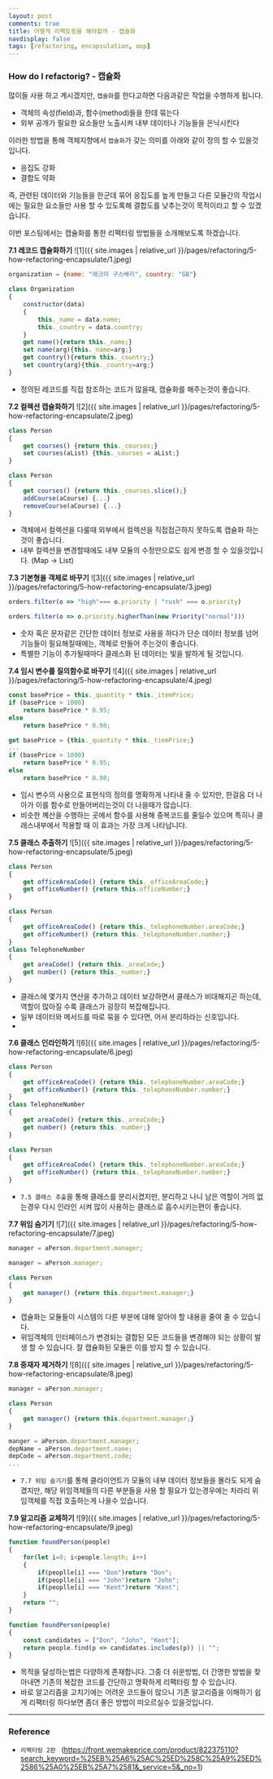 ```yaml
---
layout: post
comments: true
title: 어떻게 리팩토링을 해야할까 - 캡슐화
navdisplay: false
tags: [refactoring, encapsulation, oop]
---
```


### How do I refactorig? - 캡슐화

많이들 사용 하고 계시겠지만, `캡슐화`를 한다고하면 다음과같은 작업을 수행하게 됩니다.

- 객체의 속성(field)과, 함수(method)들을 한데 묶는다
- 외부 공개가 필요한 요소들만 노출시켜 내부 데이터나 기능들을 은닉시킨다

이러한 방법을 통해 객체지향에서 `캡슐화`가 갖는 의미를 아래와 같이 정의 할 수 있을것입니다.

- 응집도 강화
- 결합도 약화

즉, 관련된 데이터와 기능들을 한군데 묶어 응집도를 높게 만들고 다른 모듈간의 작업시에는 필요한 요소들만 사용 할 수 있도록해 결합도를 낮추는것이 목적이라고 할 수 있겠습니다.  

이번 포스팅에서는 캡슐화를 통한 리팩터링 방법들을 소개해보도록 하겠습니다.  


**7.1 레코드 캡슐화하기**
![1]({{ site.images | relative_url }}/pages/refactoring/5-how-refactoring-encapsulate/1.jpeg) 

```js
organization = {name: "애크미 구스베리", country: "GB"}
```

```js
class Organization
{
    constructor(data) 
    {
        this._name = data.name;
        this._country = data.country;
    }
    get name(){return this._name;}
    set name(arg){this._name=arg;}
    get country(){return this._country;}
    set country(arg){this._country=arg;}
}
```

- 정의된 레코드를 직접 참조하는 코드가 많을때, 캡슐화를 해주는것이 좋습니다.


**7.2 컬렉션 캡슐화하기**
![2]({{ site.images | relative_url }}/pages/refactoring/5-how-refactoring-encapsulate/2.jpeg) 

```js
class Person 
{
    get courses() {return this._courses;}
    set courses(aList) {this._courses = aList;}
}
```

```js
class Person 
{
    get courses() {return this._courses.slice();}
    addCourse(aCourse) {...}
    removeCourse(aCourse) {...}
}
```

- 객체에서 컬렉션을 다룰때 외부에서 컬렉션을 직접접근하지 못하도록 캡슐화 하는것이 좋습니다.
- 내부 컬렉션을 변경할때에도 내부 모듈의 수정만으로도 쉽게 변경 할 수 있을것입니다. (Map -> List) 


**7.3 기본형을 객체로 바꾸기**
![3]({{ site.images | relative_url }}/pages/refactoring/5-how-refactoring-encapsulate/3.jpeg) 

```js
orders.filter(o => "high"=== o.priority | "rush" === o.priority)
```

```js
orders.filter(o => o.priority.higherThan(new Priority("normal")))
```

- 숫자 혹은 문자같은 간단한 데이터 정보로 사용을 하다가 단순 데이터 정보를 넘어 기능들이 필요해질때에는, 객체로 만들어 주는것이 좋습니다.
- 특별한 기능이 추가될때마다 클래스화 된 데이터는 빛을 발하게 될 것입니다.

**7.4 임시 변수를 질의함수로 바꾸기**
![4]({{ site.images | relative_url }}/pages/refactoring/5-how-refactoring-encapsulate/4.jpeg) 

```js
const basePrice = this._quantity * this._itemPrice;
if (basePrice > 1000)
    return basePrice * 0.95;
else
    return basePrice * 0.98;
```

```js
get basePrice = {this._quantity * this._tiemPrice;}
...
if (basePrice > 1000)
    return basePrice * 0.95;
else
    return basePrice * 0.98;
```

- 임시 변수의 사용으로 표현식의 정의를 명확하게 나타내 줄 수 있지만, 한걸음 더 나아가 이를 함수로 만들어버리는것이 더 나을때가 많습니다.
- 비슷한 꼐산을 수행하는 곳에서 함수를 사용해 중복코드를 줄일수 있으며 특히나 클래스내부에서 적용할 때 이 효과는 가장 크게 나타납니다.


**7.5 클래스 추출하기**
![5]({{ site.images | relative_url }}/pages/refactoring/5-how-refactoring-encapsulate/5.jpeg) 

```js
class Person 
{
    get officeAreaCode() {return this._officeAreaCode;}
    get officeNumber() {return this.officeNumber;}
}
```

```js
class Person 
{
    get officeAreaCode() {return this._telephoneNumber.areaCode;}
    get officeNumber() {return this._telephoneNumber.number;}
}
class TelephoneNumber
{
    get areaCode() {return this._areaCode;}
    get number() {return this._number;}
}
```

- 클래스에 몇가지 연산을 추가하고 데이터 보강하면서 클래스가 비대해지곤 하는데, 역할이 많아질 수록 클래스가 굉장히 복잡해집니다.
- 일부 데이터와 메서드를 따로 묶을 수 있다면, 어서 분리하라는 신호입니다.
- 

**7.6 클래스 인라인하기**
![6]({{ site.images | relative_url }}/pages/refactoring/5-how-refactoring-encapsulate/6.jpeg) 

```js
class Person 
{
    get officeAreaCode() {return this._telephoneNumber.areaCode;}
    get officeNumber() {return this._telephoneNumber.number;}
}
class TelephoneNumber
{
    get areaCode() {return this._areaCode;}
    get number() {return this._number;}
}
```
```js
class Person 
{
    get officeAreaCode() {return this._telephoneNumber.areaCode;}
    get officeNumber() {return this._telephoneNumber.number;}
}
```

- `7.5 클래스 추출`을 통해 클래스를 분리시켰지만, 분리하고 나니 남은 역할이 거의 없는경우 다시 인라인 시켜 많이 사용하는 클래스로 흡수시키는편이 좋습니다.

**7.7 위임 숨기기**
![7]({{ site.images | relative_url }}/pages/refactoring/5-how-refactoring-encapsulate/7.jpeg) 

```js
manager = aPerson.department.manager;
```
```js
manager = aPerson.manager;

class Person
{
    get manager() {return this.department.manager;}
}
```

- 캡슐화는 모듈들이 시스템의 다른 부분에 대해 알아야 할 내용을 줄여 줄 수 있습니다.
- 위임객체의 인터페이스가 변경되는 결합된 모든 코드들을 변경해야 되는 상황이 발생 할 수 있습니다. 잘 캡슐화된 모듈은 이를 방지 할 수 있습니다.

**7.8 중재자 제거하기**
![8]({{ site.images | relative_url }}/pages/refactoring/5-how-refactoring-encapsulate/8.jpeg) 

```js
manager = aPerson.manager;

class Person
{
    get manager() {return this.department.manager;}
}
```
```js
manger = aPerson.department.manager;
depName = aPerson.department.name;
depCode = aPerson.department.code;
...
```

- `7.7 위임 숨기기`를 통해 클라이언트가 모듈의 내부 데이터 정보들을 몰라도 되게 숨겼지만, 해당 위임객체들의 다른 부분들을 사용 할 필요가 있는경우에는 차라리 위임객체를 직접 호출하는게 나을수 있습니다.

**7.9 알고리즘 교체하기**
![9]({{ site.images | relative_url }}/pages/refactoring/5-how-refactoring-encapsulate/9.jpeg) 

```js
function foundPerson(people)
{
    for(let i=0; i<people.length; i++)
    {
        if(peoplle[i] === "Don")return "Don";
        if(peoplle[i] === "John")return "John";
        if(peoplle[i] === "Kent")return "Kent";
    }
    return "";
}
```

```js
function foundPerson(people)
{
    const candidates = ["Don", "John", "Kent"];
    return people.find(p => candidates.includes(p)) || "";
}
```

- 목적을 달성하는법은 다양하게 존재합니다. 그중 더 쉬운방법, 더 간명한 방법을 찾아내면 기존의 복잡한 코드를 간단하고 명확하게 리팩터링 할 수 있습니다.
- 바로 알고리즘을 고치기에는 어려운 코드들이 많으니 기존 알고리즘을 이해하기 쉽게 리팩터링 하다보면 좀더 좋은 방법이 떠오르실수 있을것입니다. 

---

### Reference

- `리팩터링 2판 ` 
(https://front.wemakeprice.com/product/822375110?search_keyword=%25EB%25A6%25AC%25ED%258C%25A9%25ED%2586%25A0%25EB%25A7%2581&_service=5&_no=1)
